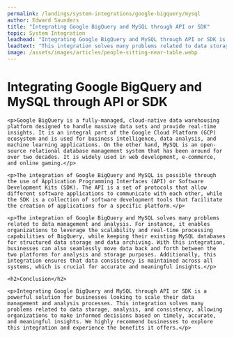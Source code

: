 ```yaml
---
permalink: /landings/system-integrations/google-bigquery/mysql
author: Edward Saunders
title: "Integrating Google BigQuery and MySQL through API or SDK"
topic: System Integration
leadhead: "Integrating Google BigQuery and MySQL through API or SDK is a powerful solution for businesses looking to scale their data management and analysis processes"
leadtext: "This integration solves many problems related to data storage, analysis, and consistency, allowing organizations to make informed decisions based on timely, accurate, and meaningful insights. We highly recommend businesses to explore this integration and experience the benefits it offers."
image: /assets/images/articles/people-sitting-near-table.webp
---
```

<div class="arttext">    <h1>Integrating Google BigQuery and MySQL through API or SDK</h1>
   
    <p>Google BigQuery is a fully-managed, cloud-native data warehousing platform designed to handle massive data sets and provide real-time insights. It is an integral part of the Google Cloud Platform (GCP) ecosystem and is used for business intelligence, data analysis, and machine learning applications. On the other hand, MySQL is an open-source relational database management system that has been around for over two decades. It is widely used in web development, e-commerce, and online gaming.</p>

    <p>The integration of Google BigQuery and MySQL is possible through the use of Application Programming Interfaces (API) or Software Development Kits (SDK). The API is a set of protocols that allow different software applications to communicate with each other, while the SDK is a collection of software development tools that facilitate the creation of applications for a specific platform.</p>
    
    <p>The integration of Google BigQuery and MySQL solves many problems related to data management and analysis. For instance, it enables organizations to leverage the scalability and real-time processing capabilities of BigQuery, while keeping their existing MySQL databases for structured data storage and data archiving. With this integration, businesses can also seamlessly move data back and forth between the two platforms for analysis and storage purposes. Additionally, this integration ensures that data consistency is maintained across all systems, which is crucial for accurate and meaningful insights.</p>

    <h2>Conclusion</h2>

    <p>Integrating Google BigQuery and MySQL through API or SDK is a powerful solution for businesses looking to scale their data management and analysis processes. This integration solves many problems related to data storage, analysis, and consistency, allowing organizations to make informed decisions based on timely, accurate, and meaningful insights. We highly recommend businesses to explore this integration and experience the benefits it offers.</p>
</div>